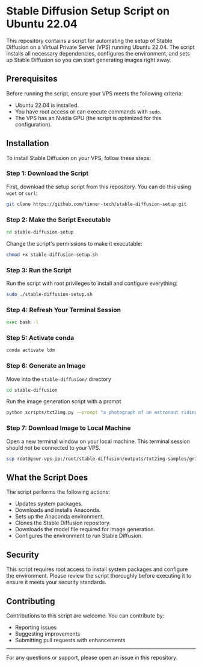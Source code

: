 # Stable Diffusion Setup Script on Ubuntu 22.04

This repository contains a script for automating the setup of Stable Diffusion on a Virtual Private Server (VPS) running Ubuntu 22.04. The script installs all necessary dependencies, configures the environment, and sets up Stable Diffusion so you can start generating images right away.

## Prerequisites

Before running the script, ensure your VPS meets the following criteria:
- Ubuntu 22.04 is installed.
- You have root access or can execute commands with `sudo`.
- The VPS has an Nvidia GPU (the script is optimized for this configuration).

## Installation

To install Stable Diffusion on your VPS, follow these steps:

### Step 1: Download the Script

First, download the setup script from this repository. You can do this using `wget` or `curl`:

```bash
git clone https://github.com/tinner-tech/stable-diffusion-setup.git
```

### Step 2: Make the Script Executable

```bash
cd stable-diffusion-setup
```

Change the script's permissions to make it executable:

```bash
chmod +x stable-diffusion-setup.sh
```

### Step 3: Run the Script

Run the script with root privileges to install and configure everything:

```bash
sudo ./stable-diffusion-setup.sh
```

### Step 4: Refresh Your Terminal Session

```bash
exec bash -l
```

### Step 5: Activate conda

```bash
conda activate ldm
```

### Step 6: Generate an Image

Move into the `stable-diffusion/` directory

```bash
cd stable-diffusion
```

Run the image generation script with a prompt

```bash
python scripts/txt2img.py --prompt "a photograph of an astronaut riding a horse" --plms
```

### Step 7: Download Image to Local Machine

Open a new terminal window on your local machine. This terminal session should *not* be connected to your VPS.

```bash
scp root@your-vps-ip:/root/stable-diffusion/outputs/txt2img-samples/grid-0000.png .
```

## What the Script Does

The script performs the following actions:
- Updates system packages.
- Downloads and installs Anaconda.
- Sets up the Anaconda environment.
- Clones the Stable Diffusion repository.
- Downloads the model file required for image generation.
- Configures the environment to run Stable Diffusion.

## Security

This script requires root access to install system packages and configure the environment. Please review the script thoroughly before executing it to ensure it meets your security standards.

## Contributing

Contributions to this script are welcome. You can contribute by:
- Reporting issues
- Suggesting improvements
- Submitting pull requests with enhancements

---

For any questions or support, please open an issue in this repository.
